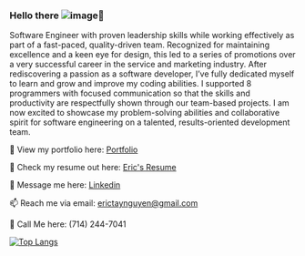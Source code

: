 ### Hello there ![image](https://user-images.githubusercontent.com/72526902/126850574-28efc2fb-c098-4ee8-9ee4-b93208ae1c5e.png)👋

<!--
**erictn3/erictn3** is a ✨ _special_ ✨ repository because its `README.md` (this file) appears on your GitHub profile.


Here are some ideas to get you started:

- 🔭 I’m currently working on ...
- 🌱 I’m currently learning ...
- 👯 I’m looking to collaborate on ...
- 🤔 I’m looking for help with ...
- 💬 Ask me about ...
- 📫 How to reach me: ...
- 😄 Pronouns: ...
- ⚡ Fun fact: ...
-->

Software Engineer with proven leadership skills while working effectively as part of a fast-paced, quality-driven team. Recognized for maintaining excellence and a keen eye for design, this led to a series of promotions over a very successful career in the service and marketing industry. After rediscovering a passion as a software developer, I’ve fully dedicated myself to learn and grow and improve my coding abilities. I supported 8 programmers with focused communication so that the skills and productivity are respectfully shown through our team-based projects. I am now excited to showcase my problem-solving abilities and collaborative spirit for software engineering on a talented, results-oriented development team. 

👀 View my portfolio here: [Portfolio](https://etn-portfolio.herokuapp.com/)

📝 Check my resume out here: [Eric's Resume](https://www.dropbox.com/s/t09vjzjalsn7mid/ETN_resume_080221.pdf?dl=0)

💬 Message me here: [Linkedin](https://www.linkedin.com/in/erictayloyrnguyen/)

📫 Reach me via email: [erictaynguyen@gmail.com](mailto:erictaynguyen@gmail.com)

📲 Call Me here: (714) 244-7041

[![Top Langs](https://github-readme-stats.vercel.app/api/top-langs/?username=erictn3&layout=compact)](https://github.com/erictn3/github-readme-stats)
